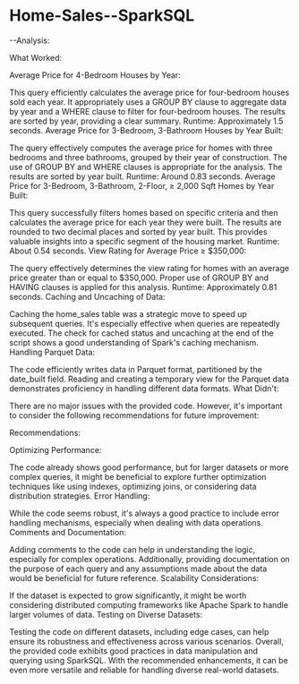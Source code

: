 # Home-Sales--SparkSQL

--Analysis:

What Worked:

Average Price for 4-Bedroom Houses by Year:

This query efficiently calculates the average price for four-bedroom houses sold each year. It appropriately uses a GROUP BY clause to aggregate data by year and a WHERE clause to filter for four-bedroom houses. The results are sorted by year, providing a clear summary.
Runtime: Approximately 1.5 seconds.
Average Price for 3-Bedroom, 3-Bathroom Houses by Year Built:

The query effectively computes the average price for homes with three bedrooms and three bathrooms, grouped by their year of construction. The use of GROUP BY and WHERE clauses is appropriate for the analysis. The results are sorted by year built.
Runtime: Around 0.83 seconds.
Average Price for 3-Bedroom, 3-Bathroom, 2-Floor, ≥ 2,000 Sqft Homes by Year Built:

This query successfully filters homes based on specific criteria and then calculates the average price for each year they were built. The results are rounded to two decimal places and sorted by year built. This provides valuable insights into a specific segment of the housing market.
Runtime: About 0.54 seconds.
View Rating for Average Price ≥ $350,000:

The query effectively determines the view rating for homes with an average price greater than or equal to $350,000. Proper use of GROUP BY and HAVING clauses is applied for this analysis.
Runtime: Approximately 0.81 seconds.
Caching and Uncaching of Data:

Caching the home_sales table was a strategic move to speed up subsequent queries. It's especially effective when queries are repeatedly executed. The check for cached status and uncaching at the end of the script shows a good understanding of Spark's caching mechanism.
Handling Parquet Data:

The code efficiently writes data in Parquet format, partitioned by the date_built field. Reading and creating a temporary view for the Parquet data demonstrates proficiency in handling different data formats.
What Didn't:

There are no major issues with the provided code. However, it's important to consider the following recommendations for future improvement:

Recommendations:

Optimizing Performance:

The code already shows good performance, but for larger datasets or more complex queries, it might be beneficial to explore further optimization techniques like using indexes, optimizing joins, or considering data distribution strategies.
Error Handling:

While the code seems robust, it's always a good practice to include error handling mechanisms, especially when dealing with data operations.
Comments and Documentation:

Adding comments to the code can help in understanding the logic, especially for complex operations. Additionally, providing documentation on the purpose of each query and any assumptions made about the data would be beneficial for future reference.
Scalability Considerations:

If the dataset is expected to grow significantly, it might be worth considering distributed computing frameworks like Apache Spark to handle larger volumes of data.
Testing on Diverse Datasets:

Testing the code on different datasets, including edge cases, can help ensure its robustness and effectiveness across various scenarios.
Overall, the provided code exhibits good practices in data manipulation and querying using SparkSQL. With the recommended enhancements, it can be even more versatile and reliable for handling diverse real-world datasets.
